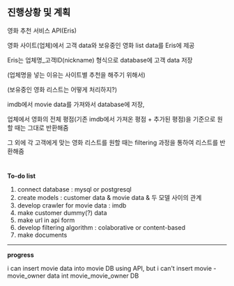 ## 진행상황 및 계획
영화 추천 서비스 API(Eris)

영화 사이트(업체)에서 고객 data와 보유중인 영화 list data를 Eris에 제공

Eris는 업체명_고객ID(nickname) 형식으로 database에 고객 data 저장

(업체명을 넣는 이유는 사이트별 추천을 해주기 위해서)

(보유중인 영화 리스트는 어떻게 처리하지?)

imdb에서 movie data를 가져와서 database에 저장,

업체에서 영화의 전체 평점(기존 imdb에서 가져온 평점 + 추가된 평점)을 기준으로 
원할 때는 그대로 반환해줌

그 외에 각 고객에게 맞는 영화 리스트를 원할 때는 filtering 과정을 통하여
리스트를 반환해줌 

#
**To-do list**
1. connect database : mysql or postgresql 
2. create models : customer data & movie data & 두 모델 사이의 관계
3. develop crawler for movie data : imdb
4. make customer dummy(?) data  
5. make url in api form
6. develop filtering algorithm : colaborative or content-based
7. make documents

---
**progress**

i can insert movie data into movie DB using API,
but i can't insert movie - movie_owner data int movie_movie_owner DB